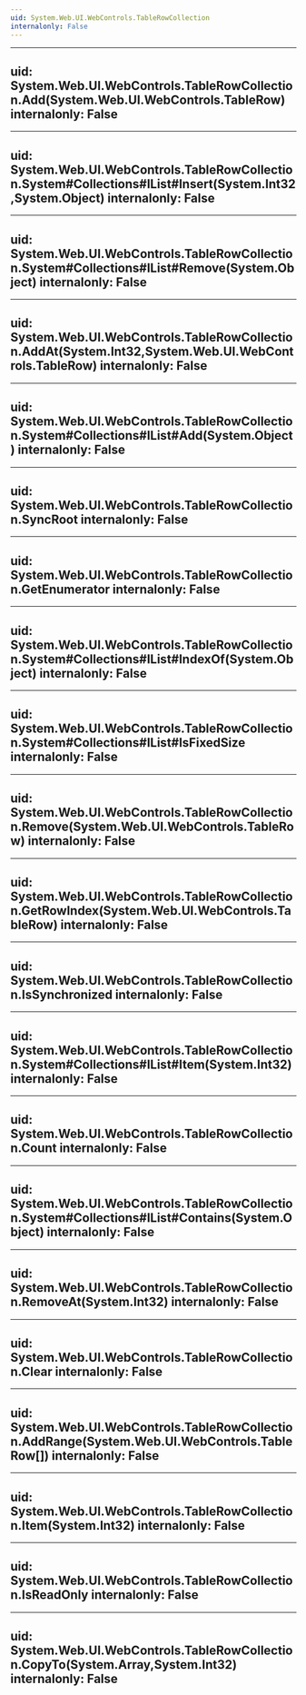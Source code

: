 ```yaml
---
uid: System.Web.UI.WebControls.TableRowCollection
internalonly: False
---
```


---
uid: System.Web.UI.WebControls.TableRowCollection.Add(System.Web.UI.WebControls.TableRow)
internalonly: False
---

---
uid: System.Web.UI.WebControls.TableRowCollection.System#Collections#IList#Insert(System.Int32,System.Object)
internalonly: False
---

---
uid: System.Web.UI.WebControls.TableRowCollection.System#Collections#IList#Remove(System.Object)
internalonly: False
---

---
uid: System.Web.UI.WebControls.TableRowCollection.AddAt(System.Int32,System.Web.UI.WebControls.TableRow)
internalonly: False
---

---
uid: System.Web.UI.WebControls.TableRowCollection.System#Collections#IList#Add(System.Object)
internalonly: False
---

---
uid: System.Web.UI.WebControls.TableRowCollection.SyncRoot
internalonly: False
---

---
uid: System.Web.UI.WebControls.TableRowCollection.GetEnumerator
internalonly: False
---

---
uid: System.Web.UI.WebControls.TableRowCollection.System#Collections#IList#IndexOf(System.Object)
internalonly: False
---

---
uid: System.Web.UI.WebControls.TableRowCollection.System#Collections#IList#IsFixedSize
internalonly: False
---

---
uid: System.Web.UI.WebControls.TableRowCollection.Remove(System.Web.UI.WebControls.TableRow)
internalonly: False
---

---
uid: System.Web.UI.WebControls.TableRowCollection.GetRowIndex(System.Web.UI.WebControls.TableRow)
internalonly: False
---

---
uid: System.Web.UI.WebControls.TableRowCollection.IsSynchronized
internalonly: False
---

---
uid: System.Web.UI.WebControls.TableRowCollection.System#Collections#IList#Item(System.Int32)
internalonly: False
---

---
uid: System.Web.UI.WebControls.TableRowCollection.Count
internalonly: False
---

---
uid: System.Web.UI.WebControls.TableRowCollection.System#Collections#IList#Contains(System.Object)
internalonly: False
---

---
uid: System.Web.UI.WebControls.TableRowCollection.RemoveAt(System.Int32)
internalonly: False
---

---
uid: System.Web.UI.WebControls.TableRowCollection.Clear
internalonly: False
---

---
uid: System.Web.UI.WebControls.TableRowCollection.AddRange(System.Web.UI.WebControls.TableRow[])
internalonly: False
---

---
uid: System.Web.UI.WebControls.TableRowCollection.Item(System.Int32)
internalonly: False
---

---
uid: System.Web.UI.WebControls.TableRowCollection.IsReadOnly
internalonly: False
---

---
uid: System.Web.UI.WebControls.TableRowCollection.CopyTo(System.Array,System.Int32)
internalonly: False
---
